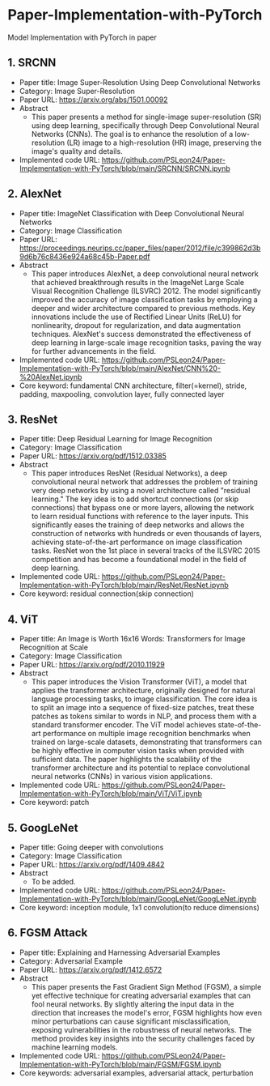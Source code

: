 # Paper-Implementation-with-PyTorch
Model Implementation with PyTorch in paper

## 1. SRCNN
- Paper title: Image Super-Resolution Using Deep Convolutional Networks
- Category: Image Super-Resolution
- Paper URL: https://arxiv.org/abs/1501.00092
- Abstract
  - This paper presents a method for single-image super-resolution (SR) using deep learning, specifically through Deep Convolutional Neural Networks (CNNs). The goal is to enhance the resolution of a low-resolution (LR) image to a high-resolution (HR) image, preserving the image's quality and details.
- Implemented code URL: https://github.com/PSLeon24/Paper-Implementation-with-PyTorch/blob/main/SRCNN/SRCNN.ipynb

## 2. AlexNet
- Paper title: ImageNet Classification with Deep Convolutional Neural Networks
- Category: Image Classification
- Paper URL: https://proceedings.neurips.cc/paper_files/paper/2012/file/c399862d3b9d6b76c8436e924a68c45b-Paper.pdf
- Abstract
  - This paper introduces AlexNet, a deep convolutional neural network that achieved breakthrough results in the ImageNet Large Scale Visual Recognition Challenge (ILSVRC) 2012. The model significantly improved the accuracy of image classification tasks by employing a deeper and wider architecture compared to previous methods. Key innovations include the use of Rectified Linear Units (ReLU) for nonlinearity, dropout for regularization, and data augmentation techniques. AlexNet's success demonstrated the effectiveness of deep learning in large-scale image recognition tasks, paving the way for further advancements in the field.
- Implemented code URL: https://github.com/PSLeon24/Paper-Implementation-with-PyTorch/blob/main/AlexNet/CNN%20-%20AlexNet.ipynb
- Core keyword: fundamental CNN architecture, filter(=kernel), stride, padding, maxpooling, convolution layer, fully connected layer

## 3. ResNet
- Paper title: Deep Residual Learning for Image Recognition
- Category: Image Classification
- Paper URL: https://arxiv.org/pdf/1512.03385
- Abstract
  - This paper introduces ResNet (Residual Networks), a deep convolutional neural network that addresses the problem of training very deep networks by using a novel architecture called "residual learning." The key idea is to add shortcut connections (or skip connections) that bypass one or more layers, allowing the network to learn residual functions with reference to the layer inputs. This significantly eases the training of deep networks and allows the construction of networks with hundreds or even thousands of layers, achieving state-of-the-art performance on image classification tasks. ResNet won the 1st place in several tracks of the ILSVRC 2015 competition and has become a foundational model in the field of deep learning.
- Implemented code URL: https://github.com/PSLeon24/Paper-Implementation-with-PyTorch/blob/main/ResNet/ResNet.ipynb
- Core keyword: residual connection(skip connection)

## 4. ViT
- Paper title: An Image is Worth 16x16 Words: Transformers for Image Recognition at Scale
- Category: Image Classification
- Paper URL: https://arxiv.org/pdf/2010.11929
- Abstract
  - This paper introduces the Vision Transformer (ViT), a model that applies the transformer architecture, originally designed for natural language processing tasks, to image classification. The core idea is to split an image into a sequence of fixed-size patches, treat these patches as tokens similar to words in NLP, and process them with a standard transformer encoder. The ViT model achieves state-of-the-art performance on multiple image recognition benchmarks when trained on large-scale datasets, demonstrating that transformers can be highly effective in computer vision tasks when provided with sufficient data. The paper highlights the scalability of the transformer architecture and its potential to replace convolutional neural networks (CNNs) in various vision applications.
- Implemented code URL: https://github.com/PSLeon24/Paper-Implementation-with-PyTorch/blob/main/ViT/ViT.ipynb
- Core keyword: patch
  
## 5. GoogLeNet
- Paper title: Going deeper with convolutions
- Category: Image Classification
- Paper URL: https://arxiv.org/pdf/1409.4842
- Abstract
  - To be added.
- Implemented code URL: https://github.com/PSLeon24/Paper-Implementation-with-PyTorch/blob/main/GoogLeNet/GoogLeNet.ipynb
- Core keyword: inception module, 1x1 convolution(to reduce dimensions)

## 6. FGSM Attack
- Paper title: Explaining and Harnessing Adversarial Examples
- Category: Adversarial Example
- Paper URL: https://arxiv.org/pdf/1412.6572
- Abstract
  - This paper presents the Fast Gradient Sign Method (FGSM), a simple yet effective technique for creating adversarial examples that can fool neural networks. By slightly altering the input data in the direction that increases the model's error, FGSM highlights how even minor perturbations can cause significant misclassification, exposing vulnerabilities in the robustness of neural networks. The method provides key insights into the security challenges faced by machine learning models.
- Implemented code URL: https://github.com/PSLeon24/Paper-Implementation-with-PyTorch/blob/main/FGSM/FGSM.ipynb
- Core keywords: adversarial examples, adversarial attack, perturbation
